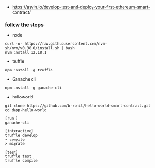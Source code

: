 - https://asvin.io/develop-test-and-deploy-your-first-ethereum-smart-contract/
### follow the steps
- node
```
curl -o- https://raw.githubusercontent.com/nvm-sh/nvm/v0.38.0/install.sh | bash
nvm install 12.18.1
```
- truffle
```
npm install -g truffle
```
- Ganache cli
```
npm install -g ganache-cli
```
- helloworld
```
git clone https://github.com/b-rohit/hello-world-smart-contract.git 
cd dapp-hello-world

[run.]
ganache-cli

[interactive]
truffle develop
> compile
> migrate

[test]
truffle test
truffle compile
```
